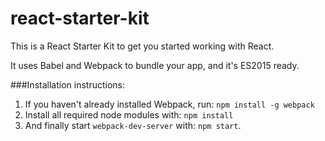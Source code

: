 # react-starter-kit

This is a React Starter Kit to get you started working with React.

It uses Babel and Webpack to bundle your app, and it's ES2015 ready.

###Installation instructions:

1. If you haven't already installed Webpack, run: ```npm install -g webpack```
2. Install all required node modules with: ```npm install```
3. And finally start ```webpack-dev-server``` with: ```npm start```.